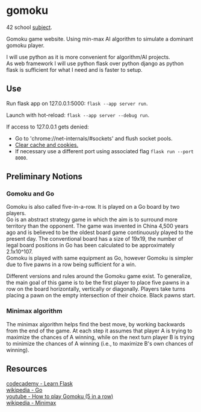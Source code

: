 # gomoku

42 school [subject](https://cdn.intra.42.fr/pdf/pdf/81333/en.subject.pdf).

Gomoku game website. Using min-max AI algorithm to simulate a dominant gomoku player.

I will use python as it is more convenient for algorithm/AI projects.<br>
As web framework I will use python flask over python django as python flask is sufficient for what I need and is faster to setup.

## Use
Run flask app on 127.0.0.1:5000: `flask --app server run`.

Launch with hot-reload: `flask --app server --debug run`.

If access to 127.0.0.1 gets denied:
* Go to 'chrome://net-internals/#sockets' and flush socket pools.
* [Clear cache and cookies.](https://support.google.com/accounts/answer/32050?hl=en&co=GENIE.Platform%3DDesktop)
* If necessary use a different port using associated flag `flask run --port 8000`.

## Preliminary Notions
### Gomoku and Go
Gomoku is also called five-in-a-row. It is played on a Go board by two players.<br>
Go is an abstract strategy game in which the aim is to surround more territory than the opponent. The game was invented in China 4,500 years ago and is believed to be the oldest board game continuously played to the present day. The conventional board has a size of 19x19, the number of legal board positions in Go has been calculated to be approximately 2.1x10^107.<br>
Gomoku is played with same equipment as Go, however Gomoku is simpler due to five pawns in a row being sufficient for a win.

Different versions and rules around the Gomoku game exist. To generalize, the main goal of this game is to be the first player to place five pawns in a row on the board horizontally, vertically or diagonally. Players take turns placing a pawn on the empty intersection of their choice. Black pawns start.

### Minimax algorithm
The minimax algorithm helps find the best move, by working backwards from the end of the game. At each step it assumes that player A is trying to maximize the chances of A winning, while on the next turn player B is trying to minimize the chances of A winning (i.e., to maximize B's own chances of winning).

## Resources
[codecademy - Learn Flask](https://www.codecademy.com/learn/learn-flask)<br>
[wikipedia - Go](https://en.wikipedia.org/wiki/Go_%28game%29)<br>
[youtube - How to play Gomoku (5 in a row)](https://www.youtube.com/watch?v=-KD743yNDHc)<br>
[wikipedia - Minimax](https://en.wikipedia.org/wiki/Minimax)<br>
